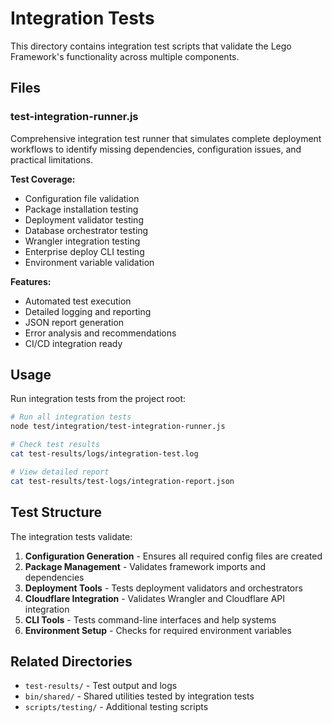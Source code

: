# Integration Tests

This directory contains integration test scripts that validate the Lego Framework's functionality across multiple components.

## Files

### test-integration-runner.js
Comprehensive integration test runner that simulates complete deployment workflows to identify missing dependencies, configuration issues, and practical limitations.

**Test Coverage:**
- Configuration file validation
- Package installation testing
- Deployment validator testing
- Database orchestrator testing
- Wrangler integration testing
- Enterprise deploy CLI testing
- Environment variable validation

**Features:**
- Automated test execution
- Detailed logging and reporting
- JSON report generation
- Error analysis and recommendations
- CI/CD integration ready

## Usage

Run integration tests from the project root:

```bash
# Run all integration tests
node test/integration/test-integration-runner.js

# Check test results
cat test-results/logs/integration-test.log

# View detailed report
cat test-results/test-logs/integration-report.json
```

## Test Structure

The integration tests validate:
1. **Configuration Generation** - Ensures all required config files are created
2. **Package Management** - Validates framework imports and dependencies
3. **Deployment Tools** - Tests deployment validators and orchestrators
4. **Cloudflare Integration** - Validates Wrangler and Cloudflare API integration
5. **CLI Tools** - Tests command-line interfaces and help systems
6. **Environment Setup** - Checks for required environment variables

## Related Directories

- `test-results/` - Test output and logs
- `bin/shared/` - Shared utilities tested by integration tests
- `scripts/testing/` - Additional testing scripts